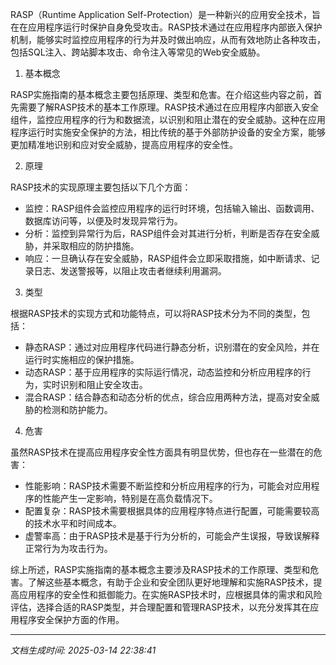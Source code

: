 RASP（Runtime Application Self-Protection）是一种新兴的应用安全技术，旨在在应用程序运行时保护自身免受攻击。RASP技术通过在应用程序内部嵌入保护机制，能够实时监控应用程序的行为并及时做出响应，从而有效地防止各种攻击，包括SQL注入、跨站脚本攻击、命令注入等常见的Web安全威胁。

1. 基本概念

RASP实施指南的基本概念主要包括原理、类型和危害。在介绍这些内容之前，首先需要了解RASP技术的基本工作原理。RASP技术通过在应用程序内部嵌入安全组件，监控应用程序的行为和数据流，以识别和阻止潜在的安全威胁。这种在应用程序运行时实施安全保护的方法，相比传统的基于外部防护设备的安全方案，能够更加精准地识别和应对安全威胁，提高应用程序的安全性。

2. 原理

RASP技术的实现原理主要包括以下几个方面：

- 监控：RASP组件会监控应用程序的运行时环境，包括输入输出、函数调用、数据库访问等，以便及时发现异常行为。
- 分析：监控到异常行为后，RASP组件会对其进行分析，判断是否存在安全威胁，并采取相应的防护措施。
- 响应：一旦确认存在安全威胁，RASP组件会立即采取措施，如中断请求、记录日志、发送警报等，以阻止攻击者继续利用漏洞。

3. 类型

根据RASP技术的实现方式和功能特点，可以将RASP技术分为不同的类型，包括：

- 静态RASP：通过对应用程序代码进行静态分析，识别潜在的安全风险，并在运行时实施相应的保护措施。
- 动态RASP：基于应用程序的实际运行情况，动态监控和分析应用程序的行为，实时识别和阻止安全攻击。
- 混合RASP：结合静态和动态分析的优点，综合应用两种方法，提高对安全威胁的检测和防护能力。

4. 危害

虽然RASP技术在提高应用程序安全性方面具有明显优势，但也存在一些潜在的危害：

- 性能影响：RASP技术需要不断监控和分析应用程序的行为，可能会对应用程序的性能产生一定影响，特别是在高负载情况下。
- 配置复杂：RASP技术需要根据具体的应用程序特点进行配置，可能需要较高的技术水平和时间成本。
- 虚警率高：由于RASP技术是基于行为分析的，可能会产生误报，导致误解释正常行为为攻击行为。

综上所述，RASP实施指南的基本概念主要涉及RASP技术的工作原理、类型和危害。了解这些基本概念，有助于企业和安全团队更好地理解和实施RASP技术，提高应用程序的安全性和抵御能力。在实施RASP技术时，应根据具体的需求和风险评估，选择合适的RASP类型，并合理配置和管理RASP技术，以充分发挥其在应用程序安全保护方面的作用。

---

*文档生成时间: 2025-03-14 22:38:41*
